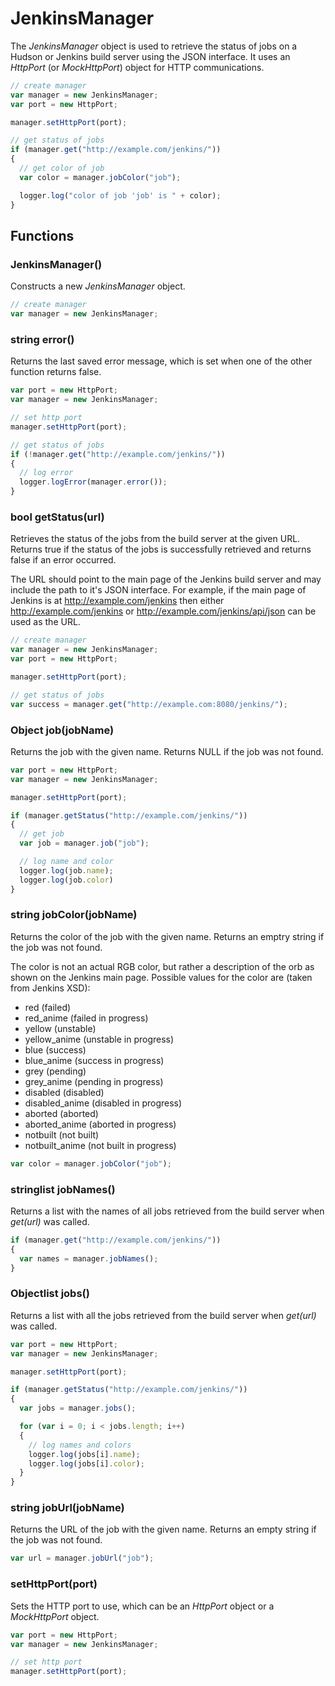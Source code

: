 JenkinsManager
==============

The _JenkinsManager_ object is used to retrieve the status of jobs on a Hudson or Jenkins build server using the JSON interface. It uses an _HttpPort_ (or _MockHttpPort_) object for HTTP communications.

```javascript
// create manager
var manager = new JenkinsManager;
var port = new HttpPort;

manager.setHttpPort(port);

// get status of jobs
if (manager.get("http://example.com/jenkins/"))
{
  // get color of job
  var color = manager.jobColor("job");

  logger.log("color of job 'job' is " + color);
}
```

Functions
---------

### JenkinsManager()

Constructs a new _JenkinsManager_ object.

```javascript
// create manager
var manager = new JenkinsManager;
```

### string error()

Returns the last saved error message, which is set when one of the other function returns false.

```javascript
var port = new HttpPort;
var manager = new JenkinsManager;

// set http port
manager.setHttpPort(port);

// get status of jobs
if (!manager.get("http://example.com/jenkins/"))
{
  // log error
  logger.logError(manager.error());
}
```

### bool getStatus(url)

Retrieves the status of the jobs from the build server at the given URL. Returns true if the status of the jobs is successfully retrieved and returns false if an error occurred.

The URL should point to the main page of the Jenkins build server and may include the path to it's JSON interface. For example, if the main page of Jenkins is at http://example.com/jenkins then either http://example.com/jenkins or http://example.com/jenkins/api/json can be used as the URL.

```javascript
// create manager
var manager = new JenkinsManager;
var port = new HttpPort;

manager.setHttpPort(port);

// get status of jobs
var success = manager.get("http://example.com:8080/jenkins/");
```

### Object job(jobName)

Returns the job with the given name. Returns NULL if the job was not found.

```javascript
var port = new HttpPort;
var manager = new JenkinsManager;

manager.setHttpPort(port);

if (manager.getStatus("http://example.com/jenkins/"))
{
  // get job
  var job = manager.job("job");

  // log name and color
  logger.log(job.name);
  logger.log(job.color)
}
```

### string jobColor(jobName)

Returns the color of the job with the given name. Returns an emptry string if the job was not found.

The color is not an actual RGB color, but rather a description of the orb as shown on the Jenkins main page. Possible values for the color are (taken from Jenkins XSD):

* red (failed)
* red_anime (failed in progress)
* yellow (unstable)
* yellow_anime (unstable in progress)
* blue (success)
* blue_anime (success in progress)
* grey (pending)
* grey_anime (pending in progress)
* disabled (disabled)
* disabled_anime (disabled in progress)
* aborted (aborted)
* aborted_anime (aborted in progress)
* notbuilt (not built)
* notbuilt_anime (not built in progress)

```javascript
var color = manager.jobColor("job");
```

### stringlist jobNames()

Returns a list with the names of all jobs retrieved from the build server when _get(url)_ was called.

```javascript
if (manager.get("http://example.com/jenkins/"))
{
  var names = manager.jobNames();
}
```

### Objectlist jobs()

Returns a list with all the jobs retrieved from the build server when _get(url)_ was called.

```javascript
var port = new HttpPort;
var manager = new JenkinsManager;

manager.setHttpPort(port);

if (manager.getStatus("http://example.com/jenkins/"))
{
  var jobs = manager.jobs();

  for (var i = 0; i < jobs.length; i++)
  {
    // log names and colors
    logger.log(jobs[i].name);
    logger.log(jobs[i].color);
  }
}
```

### string jobUrl(jobName)

Returns the URL of the job with the given name. Returns an empty string if the job was not found.

```javascript
var url = manager.jobUrl("job");
```

### setHttpPort(port)

Sets the HTTP port to use, which can be an _HttpPort_ object or a _MockHttpPort_ object.

```javascript
var port = new HttpPort;
var manager = new JenkinsManager;

// set http port
manager.setHttpPort(port);
```

